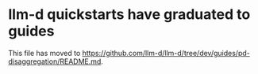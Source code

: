 # llm-d quickstarts have graduated to guides

This file has moved to <https://github.com/llm-d/llm-d/tree/dev/guides/pd-disaggregation/README.md>.
